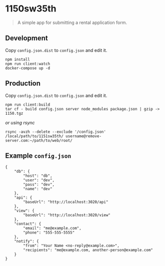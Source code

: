 # 1150sw35th

> A simple app for submitting a rental application form.

## Development

Copy `config.json.dist` to `config.json` and edit it.

```
npm install
npm run client:watch
docker-compose up -d
```

## Production

Copy `config.json.dist` to `config.json` and edit it.

```
npm run client:build
tar cf - build config.json server node_modules package.json | gzip -> 1150.tgz
```

_or using rsync_

```
rsync -avzh --delete --exclude '/config.json' /local/path/to/1151sw35th/ username@remove-server.com:~/path/to/web/root/
```

## Example `config.json`

```
{
    "db": {
        "host": "db",
        "user": "dev",
        "pass": "dev",
        "name": "dev"
    },
    "api": {
        "baseUrl": "http://localhost:3020/api"
    },
    "view": {
        "baseUrl": "http://localhost:3020/view"
    },
    "contact": {
        "email": "me@example.com",
        "phone": "555-555-5555"
    },
    "notify": {
        "from": "Your Name <no-reply@example.com>",
        "recipients": "me@example.com, another-person@example.com"
    }
}
```
